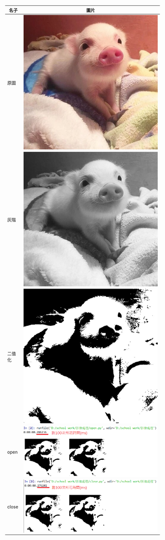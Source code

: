 名子 | 圖片
------------ | -------------
原圖 | ![GitHub Logo](/pig.jpg)
灰階 | ![GitHub Logo](/pig_gray.jpg)
二值化 | ![GitHub Logo](/pig_threshold.jpg)
open | ![GitHub Logo](/opening.PNG)
close | ![GitHub Logo](/close.PNG)
